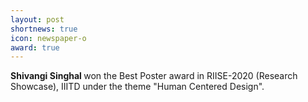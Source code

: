 ```yaml
---
layout: post
shortnews: true
icon: newspaper-o
award: true
---
```


<b>Shivangi Singhal </b> won  the Best Poster award in RIISE-2020 (Research Showcase), IIITD under the theme  "Human Centered Design".
